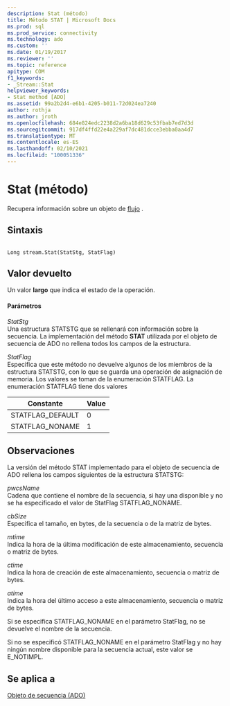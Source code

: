 ```yaml
---
description: Stat (método)
title: Método STAT | Microsoft Docs
ms.prod: sql
ms.prod_service: connectivity
ms.technology: ado
ms.custom: ''
ms.date: 01/19/2017
ms.reviewer: ''
ms.topic: reference
apitype: COM
f1_keywords:
- _Stream::Stat
helpviewer_keywords:
- Stat method [ADO]
ms.assetid: 99a2b2d4-e6b1-4205-b011-72d024ea7240
author: rothja
ms.author: jroth
ms.openlocfilehash: 684e824edc2238d2a6ba18d629c53fbab7ed7d3d
ms.sourcegitcommit: 917df4ffd22e4a229af7dc481dcce3ebba0aa4d7
ms.translationtype: MT
ms.contentlocale: es-ES
ms.lasthandoff: 02/10/2021
ms.locfileid: "100051336"
---
```

# <a name="stat-method"></a>Stat (método)
Recupera información sobre un objeto de [flujo](./stream-object-ado.md) .  
  
## <a name="syntax"></a>Sintaxis  
  
```  
  
Long stream.Stat(StatStg, StatFlag)  
```  
  
## <a name="return-value"></a>Valor devuelto  
 Un valor **largo** que indica el estado de la operación.  
  
#### <a name="parameters"></a>Parámetros  
 *StatStg*  
 Una estructura STATSTG que se rellenará con información sobre la secuencia. La implementación del método **STAT** utilizada por el objeto de secuencia de ADO no rellena todos los campos de la estructura.  
  
 *StatFlag*  
 Especifica que este método no devuelve algunos de los miembros de la estructura STATSTG, con lo que se guarda una operación de asignación de memoria. Los valores se toman de la enumeración STATFLAG. La enumeración STATFLAG tiene dos valores  
  
|Constante|Value|  
|--------------|-----------|  
|STATFLAG_DEFAULT|0|  
|STATFLAG_NONAME|1|  
  
## <a name="remarks"></a>Observaciones  
 La versión del método STAT implementado para el objeto de secuencia de ADO rellena los campos siguientes de la estructura STATSTG:  
  
 *pwcsName*  
 Cadena que contiene el nombre de la secuencia, si hay una disponible y no se ha especificado el valor de StatFlag STATFLAG_NONAME.  
  
 *cbSize*  
 Especifica el tamaño, en bytes, de la secuencia o de la matriz de bytes.  
  
 *mtime*  
 Indica la hora de la última modificación de este almacenamiento, secuencia o matriz de bytes.  
  
 *ctime*  
 Indica la hora de creación de este almacenamiento, secuencia o matriz de bytes.  
  
 *atime*  
 Indica la hora del último acceso a este almacenamiento, secuencia o matriz de bytes.  
  
 Si se especifica STATFLAG_NONAME en el parámetro StatFlag, no se devuelve el nombre de la secuencia.  
  
 Si no se especificó STATFLAG_NONAME en el parámetro StatFlag y no hay ningún nombre disponible para la secuencia actual, este valor se E_NOTIMPL.  
  
## <a name="applies-to"></a>Se aplica a  
 [Objeto de secuencia (ADO)](./stream-object-ado.md)